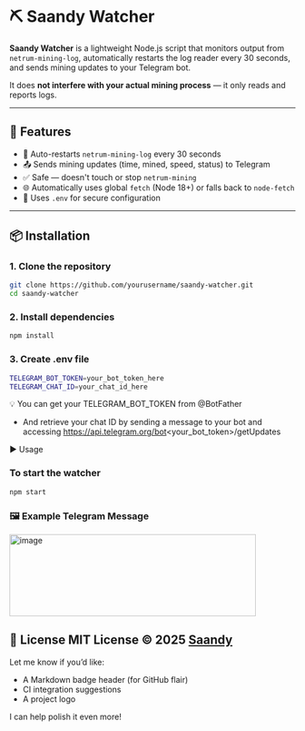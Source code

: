 # ⛏️ Saandy Watcher

**Saandy Watcher** is a lightweight Node.js script that monitors output from `netrum-mining-log`, automatically restarts the log reader every 30 seconds, and sends mining updates to your Telegram bot.

It does **not interfere with your actual mining process** — it only reads and reports logs.

---

## 🚀 Features

- 🔁 Auto-restarts `netrum-mining-log` every 30 seconds
- 📤 Sends mining updates (time, mined, speed, status) to Telegram
- ✅ Safe — doesn't touch or stop `netrum-mining`
- 🌐 Automatically uses global `fetch` (Node 18+) or falls back to `node-fetch`
- 🔐 Uses `.env` for secure configuration

---

## 📦 Installation

### 1. Clone the repository

```bash
git clone https://github.com/yourusername/saandy-watcher.git
cd saandy-watcher
```
### 2. Install dependencies
```bash
npm install
```
### 3. Create .env file
```bash
TELEGRAM_BOT_TOKEN=your_bot_token_here
TELEGRAM_CHAT_ID=your_chat_id_here
```
💡 You can get your TELEGRAM_BOT_TOKEN from @BotFather
-   And retrieve your chat ID by sending a message to your bot and accessing  https://api.telegram.org/bot<your_bot_token>/getUpdates

▶️ Usage
### To start the watcher
```bash
npm start
```
### 🖼 Example Telegram Message
<img width="434" height="144" alt="image" src="https://github.com/user-attachments/assets/ab058e5e-a618-4bea-8cda-a0698275c82d" />

📄 License
MIT License © 2025 [Saandy](https://github.com/KaelVNode)
---

Let me know if you’d like:
- A Markdown badge header (for GitHub flair)
- CI integration suggestions
- A project logo

I can help polish it even more!





